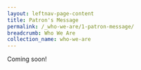 ```yaml
---
layout: leftnav-page-content
title: Patron's Message
permalink: /_who-we-are/1-patron-message/
breadcrumb: Who We Are
collection_name: who-we-are
---
```


Coming soon!
